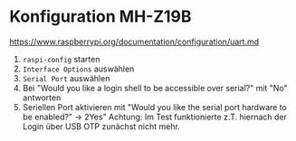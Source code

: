 # Konfiguration MH-Z19B
https://www.raspberrypi.org/documentation/configuration/uart.md
1. ```raspi-config``` starten
2. ```Interface Options``` auswählen
3. ```Serial Port``` auswählen
4. Bei "Would you like a login shell to be accessible over serial?" mit "No" antworten
5. Seriellen Port aktivieren mit "Would you like the serial port hardware to be enabled?" -> 2Yes"
Achtung: Im Test funktionierte z.T. hiernach der Login über USB OTP zunächst nicht mehr.
